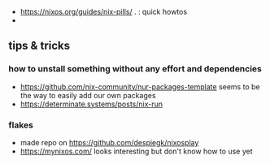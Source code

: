 

- https://nixos.org/guides/nix-pills/ . : quick howtos
- 

## tips & tricks

### how to unstall something without any effort and dependencies

- https://github.com/nix-community/nur-packages-template seems to be the way to easily add our own packages
- https://determinate.systems/posts/nix-run

### flakes

- made repo on https://github.com/despiegk/nixosplay
- https://mynixos.com/ looks interesting but don't know how to use yet

